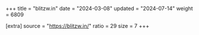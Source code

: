 +++
title = "blitzw.in"
date = "2024-03-08"
updated = "2024-07-14"
weight = 6809

[extra]
source = "https://blitzw.in/"
ratio = 29
size = 7
+++
